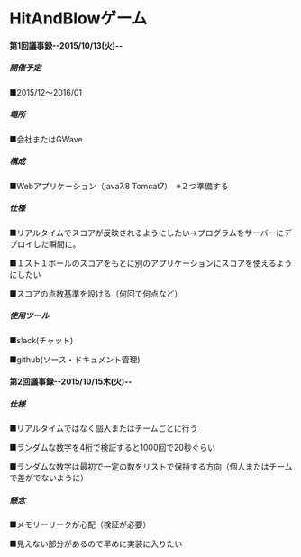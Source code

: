 # HitAndBlowゲーム

#### 第1回議事録--2015/10/13(火)--
##### 開催予定
■2015/12～2016/01

##### 場所
■会社またはGWave

##### 構成
■Webアプリケーション（java7.8 Tomcat7）　※２つ準備する

##### 仕様
■リアルタイムでスコアが反映されるようにしたい→プログラムをサーバーにデプロイした瞬間に。

■１スト１ボールのスコアをもとに別のアプリケーションにスコアを使えるようにしたい

■スコアの点数基準を設ける（何回で何点など）

##### 使用ツール
■slack(チャット)

■github(ソース・ドキュメント管理)

#### 第2回議事録--2015/10/15木(火)--

##### 仕様
■リアルタイムではなく個人またはチームごとに行う

■ランダムな数字を4桁で検証すると1000回で20秒ぐらい

■ランダムな数字は最初で一定の数をリストで保持する方向（個人またはチームで差がでないように）

##### 懸念
■メモリーリークが心配（検証が必要）

■見えない部分があるので早めに実装に入りたい
